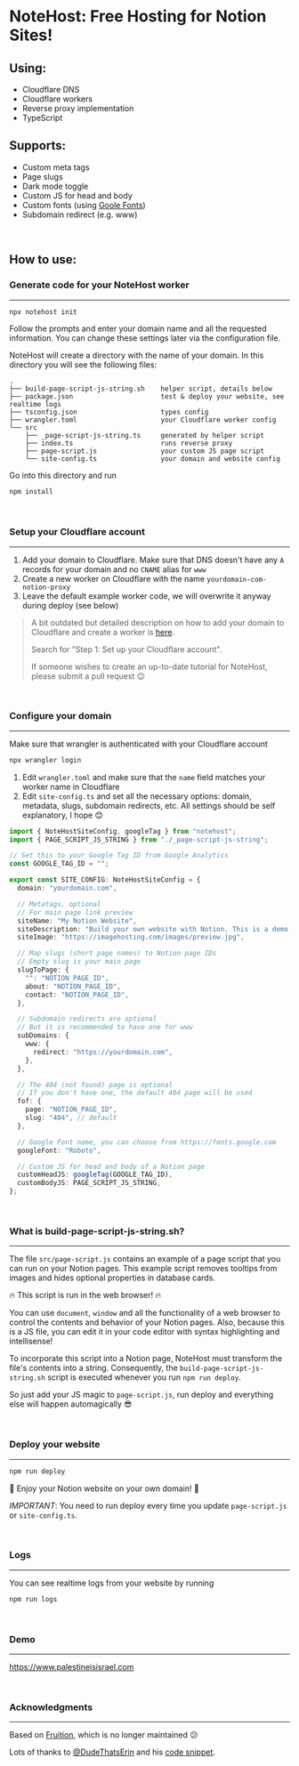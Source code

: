 # NoteHost: Free Hosting for Notion Sites!

## Using:

- Cloudflare DNS
- Cloudflare workers
- Reverse proxy implementation
- TypeScript

## Supports:

- Custom meta tags
- Page slugs
- Dark mode toggle
- Custom JS for head and body
- Custom fonts (using [Goole Fonts](https://fonts.google.com/))
- Subdomain redirect (e.g. www)

<br/>

## How to use:

### Generate code for your NoteHost worker

---

```sh
npx notehost init
```

Follow the prompts and enter your domain name and all the requested information. You can change these settings later via the configuration file.

NoteHost will create a directory with the name of your domain. In this directory you will see the following files:

```
.
├── build-page-script-js-string.sh    helper script, details below
├── package.json                      test & deploy your website, see realtime logs
├── tsconfig.json                     types config
├── wrangler.toml                     your Cloudflare worker config
└── src
    ├── _page-script-js-string.ts     generated by helper script
    ├── index.ts                      runs reverse proxy
    ├── page-script.js                your custom JS page script
    └── site-config.ts                your domain and website config
```

Go into this directory and run

```sh
npm install
```

<br/>

### Setup your Cloudflare account

---

1. Add your domain to Cloudflare. Make sure that DNS doesn't have any `A` records for your domain and no `CNAME` alias for `www`
2. Create a new worker on Cloudflare with the name `yourdomain-com-notion-proxy`
3. Leave the default example worker code, we will overwrite it anyway during deploy (see below)

> A bit outdated but detailed description on how to add your domain to Cloudflare and create a worker is [here](https://stephenou.notion.site/stephenou/Fruition-Free-Open-Source-Toolkit-for-Building-Websites-with-Notion-771ef38657244c27b9389734a9cbff44).
>
> Search for "Step 1: Set up your Cloudflare account".
>
> If someone wishes to create an up-to-date tutorial for NoteHost, please submit a pull request 😉

<br/>

### Configure your domain

---

Make sure that wrangler is authenticated with your Cloudflare account

```sh
npx wrangler login
```

1. Edit `wrangler.toml` and make sure that the `name` field matches your worker name in Cloudflare
2. Edit `site-config.ts` and set all the necessary options: domain, metadata, slugs, subdomain redirects, etc. All settings should be self explanatory, I hope 😊

```ts file=src/site-config.ts
import { NoteHostSiteConfig, googleTag } from "notehost";
import { PAGE_SCRIPT_JS_STRING } from "./_page-script-js-string";

// Set this to your Google Tag ID from Google Analytics
const GOOGLE_TAG_ID = "";

export const SITE_CONFIG: NoteHostSiteConfig = {
  domain: "yourdomain.com",

  // Metatags, optional
  // For main page link preview
  siteName: "My Notion Website",
  siteDescription: "Build your own website with Notion. This is a demo site.",
  siteImage: "https://imagehosting.com/images/preview.jpg",

  // Map slugs (short page names) to Notion page IDs
  // Empty slug is your main page
  slugToPage: {
    "": "NOTION_PAGE_ID",
    about: "NOTION_PAGE_ID",
    contact: "NOTION_PAGE_ID",
  },

  // Subdomain redirects are optional
  // But it is recommended to have one for www
  subDomains: {
    www: {
      redirect: "https://yourdomain.com",
    },
  },

  // The 404 (not found) page is optional
  // If you don't have one, the default 404 page will be used
  fof: {
    page: "NOTION_PAGE_ID",
    slug: "404", // default
  },

  // Google Font name, you can choose from https://fonts.google.com
  googleFont: "Roboto",

  // Custom JS for head and body of a Notion page
  customHeadJS: googleTag(GOOGLE_TAG_ID),
  customBodyJS: PAGE_SCRIPT_JS_STRING,
};
```

<br/>

### What is build-page-script-js-string.sh?

---

The file `src/page-script.js` contains an example of a page script that you can run on your Notion pages.
This example script removes tooltips from images and hides optional properties in database cards.

🔥 This script is run in the web browser! 🔥

You can use `document`, `window` and all the functionality of a web browser to control the contents and behavior of your Notion pages.
Also, because this is a JS file, you can edit it in your code editor with syntax highlighting and intellisense!

To incorporate this script into a Notion page, NoteHost must transform the file's contents into a string. Consequently, the `build-page-script-js-string.sh` script is executed whenever you run `npm run deploy`.

So just add your JS magic to `page-script.js`, run deploy and everything else will happen automagically 😎

<br/>

### Deploy your website

---

```sh
npm run deploy
```

🎉 Enjoy your Notion website on your own domain! 🎉

_IMPORTANT_: You need to run deploy every time you update `page-script.js` or `site-config.ts`.

<br/>

### Logs

---

You can see realtime logs from your website by running

```sh
npm run logs
```

<br/>

### Demo

---

https://www.palestineisisrael.com

<br/>

### Acknowledgments

---

Based on [Fruition](https://fruitionsite.com), which is no longer maintained 😕

Lots of thanks to [@DudeThatsErin](https://github.com/DudeThatsErin) and his [code snippet](https://github.com/stephenou/fruitionsite/issues/258#issue-1929516345).
